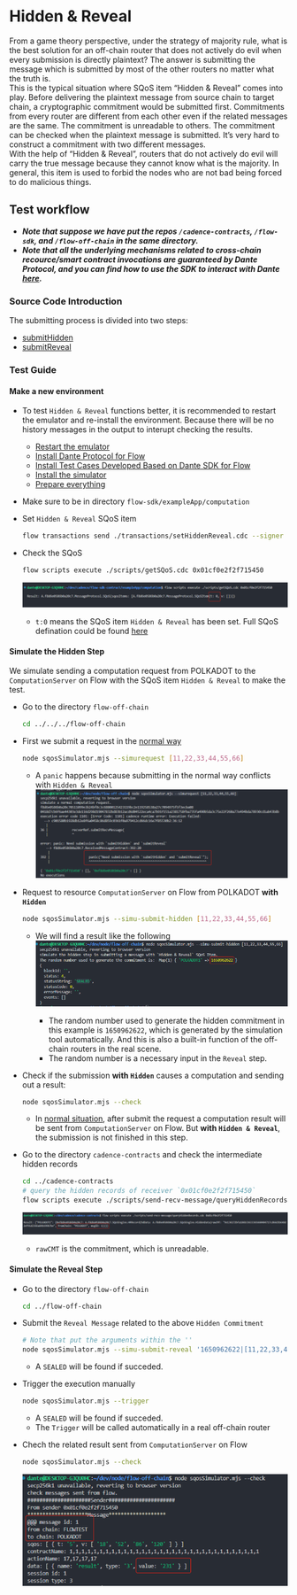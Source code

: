 # Hidden & Reveal

From a game theory perspective, under the strategy of majority rule, what is the best solution for an off-chain router that does not actively do evil when every submission is directly plaintext? The answer is submitting the message which is submitted by most of the other routers no matter what the truth is.  
This is the typical situation where SQoS item “Hidden & Reveal” comes into play. Before delivering the plaintext message from source chain to target chain, a cryptographic commitment would be submitted first. Commitments from every router are different from each other even if the related messages are the same. The commitment is unreadable to others. The commitment can be checked when the plaintext message is submitted. It’s very hard to construct a commitment with two different messages.  
With the help of “Hidden & Reveal”, routers that do not actively do evil will carry the true message because they cannot know what is the majority. In general, this item is used to forbid the nodes who are not bad being forced to do malicious things.  

## Test workflow

- ***Note that suppose we have put the repos `/cadence-contracts`, `/flow-sdk`, and `/flow-off-chain` in the same directory.***  
- ***Note that all the underlying mechanisms related to cross-chain recource/smart contract invocations are guaranteed by Dante Protocol, and you can find how to use the SDK to interact with Dante [here](https://github.com/dantenetwork/flow-sdk/blob/SQoS/exampleApp/computation/contracts/Cocomputation.cdc).***  

### **Source Code Introduction**

The submitting process is divided into two steps:  

- [submitHidden](../../contracts/ReceivedMessageContract.cdc#L752)
- [submitReveal](../../contracts/ReceivedMessageContract.cdc#L784)

### **Test Guide**

#### **Make a new environment**
- To test `Hidden & Reveal` functions better, it is recommended to restart the emulator and re-install the environment. Because there will be no history messages in the output to interupt checking the results. 
    - [Restart the emulator](./README.md#start-the-emulator)
    - [Install Dante Protocol for Flow](./README.md#install-dante-protocol-for-flow)
    - [Install Test Cases Developed Based on Dante SDK for Flow](./README.md#install-test-cases-developed-based-on-dante-sdk-for-flow)
    - [Install the simulator](./README.md#install-the-simulator)
    - [Prepare everything](./README.md#prepare)  

- Make sure to be in directory `flow-sdk/exampleApp/computation`
- Set `Hidden & Reveal` SQoS item

    ```sh
    flow transactions send ./transactions/setHiddenReveal.cdc --signer emulator-Alice
    ```

- Check the SQoS

    ```sh
    flow scripts execute ./scripts/getSQoS.cdc 0x01cf0e2f2f715450
    ```

    ![img](./imgs/sqos-hr.png)  

    - `t:0` means the SQoS item `Hidden & Reveal` has been set. Full SQoS defination could be found [here](../../contracts/MessageProtocol.cdc#L264)  

#### **Simulate the Hidden Step**

We simulate sending a computation request from POLKADOT to the `ComputationServer` on Flow with the SQoS item `Hidden & Reveal` to make the test.  

- Go to the directory `flow-off-chain`

    ```sh
    cd ../../../flow-off-chain
    ```

- First we submit a request in the [normal way](./README.md#simplest-situation)

    ```sh
    node sqosSimulator.mjs --simurequest [11,22,33,44,55,66]
    ```

    - A `panic` happens because submitting in the normal way conflicts with `Hidden & Reveal`  
    ![img](./imgs/submit-error-HR.png)  

- Request to resource `ComputationServer` on Flow from POLKADOT **with `Hidden`**

    ```sh
    node sqosSimulator.mjs --simu-submit-hidden [11,22,33,44,55,66]
    ```

    - We will find a result like the following  
        ![img](./imgs/submit-hidden.png)  

        - The random number used to generate the hidden commitment in this example is `1650962622`, which is generated by the simulation tool automatically. And this is also a built-in function of the off-chain routers in the real scene.  
        - The random number is a necessary input in the `Reveal` step.  

- Check if the submission **with `Hidden`** causes a computation and sending out a result:  

    ```sh
    node sqosSimulator.mjs --check
    ```

    - In [normal situation](./README.md#request-to-resource-computationserver-on-flow-from-polkadot), after submit the request a computation result will be sent from `ComputationServer` on Flow. But **with `Hidden & Reveal`**, the submission is not finished in this step.

- Go to the directory `cadence-contracts` and check the intermediate hidden records  

    ```sh
    cd ../cadence-contracts
    # query the hidden records of receiver `0x01cf0e2f2f715450`
    flow scripts execute ./scripts/send-recv-message/queryHiddenRecords.cdc 0x01cf0e2f2f715450
    ```

    ![img](./imgs/hidden-records.png)  

    - `rawCMT` is the commitment, which is unreadable.


#### **Simulate the Reveal Step**

- Go to the directory `flow-off-chain`
    
    ```sh
    cd ../flow-off-chain
    ```

- Submit the `Reveal Message` related to the above `Hidden Commitment` 

    ```sh
    # Note that put the arguments within the ''
    node sqosSimulator.mjs --simu-submit-reveal '1650962622|[11,22,33,44,55,66]'
    ```

    - A `SEALED` will be found if succeded.  

- Trigger the execution manually

    ```sh
    node sqosSimulator.mjs --trigger
    ```

    - A `SEALED` will be found if succeded. 
    - The `Trigger` will be called automatically in a real off-chain router

- Chech the related result sent from `ComputationServer` on Flow  
    
    ```sh
    node sqosSimulator.mjs --check
    ```

    ![img](./imgs/reveal-results.png)  


